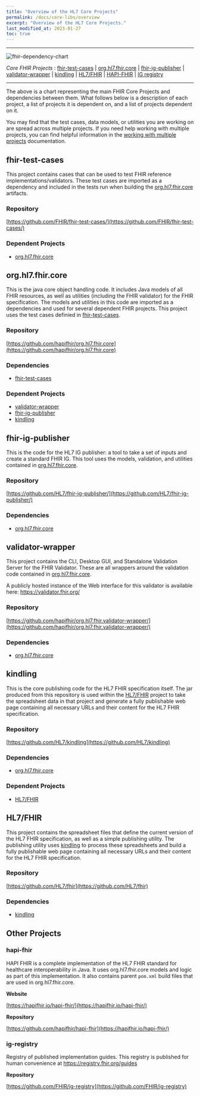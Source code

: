 ```yaml
---
title: "Overview of the HL7 Core Projects"
permalink: /docs/core-libs/overview
excerpt: "Overview of the HL7 Core Projects."
last_modified_at: 2023-01-27
toc: true
---
```



-----------------------------------------------------------------------

![fhir-dependency-chart](../../assets/images/fhir-dependency-chart.png)

*Core FHIR Projects* : [fhir-test-cases](#fhir-test-cases) &#124; [org.hl7.fhir.core](#orghl7fhircore)  &#124; [fhir-ig-publisher](#fhir-ig-publisher) &#124; [validator-wrapper](#validator-wrapper) &#124; [kindling](#kindling) &#124; [HL7/FHIR](#hl7-fhir) &#124; [HAPI-FHIR](#hapi-fhir) &#124; [IG registry](#ig-registry)

-----------------------------------------------------------------------

The above is a chart representing the main FHIR Core Projects and dependencies between them. What follows below is a description of each project, a list of projects it is dependent on, and a list of projects dependent on it.

You may find that the test cases, data models, or utilities you are working on are spread across multiple projects. If you need help working with multiple projects, you can find helpful information in the [working with multiple projects](/docs/core-libs/multiple-projects) documentation.

## fhir-test-cases

This project contains cases that can be used to test FHIR reference implementations/validators. These test cases are imported as a dependency and included in the tests run when building the [org.hl7.fhir.core](#orghl7fhircore) artifacts.

### Repository
[https://github.com/FHIR/fhir-test-cases/](https://github.com/FHIR/fhir-test-cases/)

### Dependent Projects
- [org.hl7.fhir.core](#orghl7fhircore)


## org.hl7.fhir.core

This is the java core object handling code. It includes Java models of all FHIR resources, as well as utilities (including the FHIR validator) for the FHIR specification. The models and utilities in this code are imported as a dependencies and used for several dependent FHIR projects. This project uses the test cases definied in [fhir-test-cases](#fhir-test-cases).

### Repository
[https://github.com/hapifhir/org.hl7.fhir.core](https://github.com/hapifhir/org.hl7.fhir.core)

### Dependencies
- [fhir-test-cases](#fhir-test-cases)

### Dependent Projects
- [validator-wrapper](#validator-wrapper)
- [fhir-ig-publisher](#fhir-ig-publisher)
- [kindling](#kindling) 

## fhir-ig-publisher

This is the code for the HL7 IG publisher: a tool to take a set of inputs and create a standard FHIR IG. This tool uses the models, validation, and utilities contained in [org.hl7.fhir.core](#orghl7fhircore).

### Repository
[https://github.com/HL7/fhir-ig-publisher/](https://github.com/HL7/fhir-ig-publisher/)

### Dependencies
- [org.hl7.fhir.core](#orghl7fhircore)

## validator-wrapper

This project contains the CLI, Desktop GUI, and Standalone Validation Server for the FHIR Validator. These are all wrappers around the validation code contained in [org.hl7.fhir.core](#orghl7fhircore).

A publicly hosted instance of the Web interface for this validator is available here: https://validator.fhir.org/

### Repository
[https://github.com/hapifhir/org.hl7.fhir.validator-wrapper/](https://github.com/hapifhir/org.hl7.fhir.validator-wrapper/)

### Dependencies
- [org.hl7.fhir.core](#orghl7fhircore)

## kindling

This is the core publishing code for the HL7 FHIR specification itself. The jar produced from this repository is used within the [HL7/FHIR](#hl7-fhir) project to take the spreadsheet data in that project and generate a fully publishable web page containing all necessary URLs and their content for the HL7 FHIR specification.

### Repository
[https://github.com/HL7/kindling](https://github.com/HL7/kindling)

### Dependencies
- [org.hl7.fhir.core](#orghl7fhircore)

### Dependent Projects
- [HL7/FHIR](#hl7-fhir)

## HL7/FHIR

This project contains the spreadsheet files that define the current version of the HL7 FHIR specification, as well as a simple publishing utility. The publishing utility uses [kindling](#kindling) to process these spreadsheets and build a fully publishable web page containing all necessary URLs and their content for the HL7 FHIR specification.

### Repository
[https://github.com/HL7/fhir](https://github.com/HL7/fhir)

### Dependencies
- [kindling](#kindling) 

## Other Projects

### hapi-fhir

HAPI FHIR is a complete implementation of the HL7 FHIR standard for healthcare interoperability in Java. It uses org.hl7.fhir.core models and logic as part of this implementation. It also contains parent `pom.xml` build files that are used in org.hl7.fhir.core.

**Website**

[https://hapifhir.io/hapi-fhir/](https://hapifhir.io/hapi-fhir/)

**Repository**

[https://github.com/hapifhir/hapi-fhir](https://hapifhir.io/hapi-fhir/)

### ig-registry

Registry of published implementation guides.
This registry is published for human convenience at https://registry.fhir.org/guides

**Repository**

[https://github.com/FHIR/ig-registry](https://github.com/FHIR/ig-registry)


